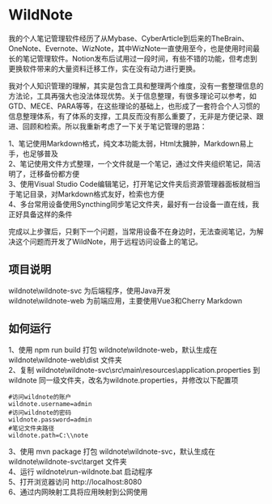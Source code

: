 # WildNote
我的个人笔记管理软件经历了从Mybase、CyberArticle到后来的TheBrain、OneNote、Evernote、WizNote，其中WizNote一直使用至今，也是使用时间最长的笔记管理软件。Notion发布后试用过一段时间，有些不错的功能，但考虑到更换软件带来的大量资料迁移工作，实在没有动力进行更换。  

我对个人知识管理的理解，其实是包含工具和整理两个维度，没有一套整理信息的方法论，工具再强大也没法体现优势。关于信息整理，有很多理论可以参考，如GTD、MECE、PARA等等，在这些理论的基础上，也形成了一套符合个人习惯的信息整理体系，有了体系的支撑，工具反而没有那么重要了，无非是方便记录、跟进、回顾和检索。所以我重新考虑了一下关于笔记管理的思路：  

1、笔记使用Markdown格式，纯文本功能太弱，Html太臃肿，Markdown易上手，也足够普及  
2、笔记使用文件方式整理，一个文件就是一个笔记，通过文件夹组织笔记，简洁明了，迁移备份都方便  
3、使用Visual Studio Code编辑笔记，打开笔记文件夹后资源管理器面板就相当于笔记目录，对Markdown格式友好，检索也方便  
4、多台常用设备使用Syncthing同步笔记文件夹，最好有一台设备一直在线，我正好具备这样的条件  

完成以上步骤后，只剩下一个问题，当常用设备不在身边时，无法查阅笔记，为解决这个问题而开发了WildNote，用于远程访问设备上的笔记。  

## 项目说明
wildnote\wildnote-svc 为后端程序，使用Java开发  
wildnote\wildnote-web 为前端应用，主要使用Vue3和Cherry Markdown  

## 如何运行
1、使用 npm run build 打包 wildnote\wildnote-web，默认生成在 wildnote\wildnote-web\dist 文件夹  
2、复制 wildnote\wildnote-svc\src\main\resources\application.properties 到 wildnote 同一级文件夹，改名为wildnote.properties，并修改以下配置项
```
#访问wildnote的账户
wildnote.username=admin
#访问wildnote的密码
wildnote.password=admin
#笔记文件夹路径
wildnote.path=C:\\note
```
3、使用 mvn package 打包 wildnote\wildnote-svc，默认生成在 wildnote\wildnote-svc\target 文件夹  
4、运行 wildnote\run-wildnote.bat 启动程序  
5、打开浏览器访问 http://localhost:8080  
6、通过内网映射工具将应用映射到公网使用  
